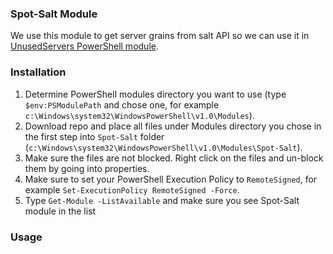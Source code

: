 ### Spot-Salt Module

We use this module to get server grains from salt API so we can use it in [UnusedServers PowerShell module](https://github.com/spottradingllc/unused-servers).

### Installation

1. Determine PowerShell modules directory you want to use (type `$env:PSModulePath` and chose one, for example `c:\Windows\system32\WindowsPowerShell\v1.0\Modules`).
2. Download repo and place all files under Modules directory you chose in the first step into `Spot-Salt` folder (`c:\Windows\system32\WindowsPowerShell\v1.0\Modules\Spot-Salt`).
3. Make sure the files are not blocked. Right click on the files and un-block them by going into properties.
4. Make sure to set your PowerShell Execution Policy to `RemoteSigned`, for example `Set-ExecutionPolicy RemoteSigned -Force`.
5. Type `Get-Module -ListAvailable` and make sure you see Spot-Salt module in the list

### Usage
